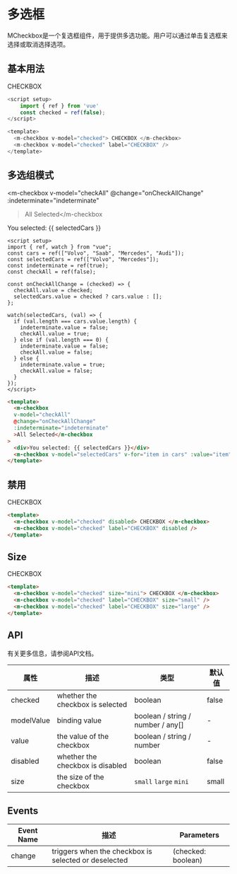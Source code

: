 <script setup lang="ts">
import { ref, watch } from "vue";

const checked = ref(false);
const cars = ref(["Volvo", "Saab", "Mercedes", "Audi"]);
const selectedCars = ref(["Volvo", "Mercedes"]);
const indeterminate = ref(true);
const checkAll = ref(false);

const onCheckAllChange = (checked) => {
  checkAll.value = checked;
  selectedCars.value = checked ? cars.value : [];
};

watch(selectedCars, (val) => {
  if (val.length === cars.value.length) {
    indeterminate.value = false;
    checkAll.value = true;
  } else if (val.length === 0) {
    indeterminate.value = false;
    checkAll.value = false;
  } else {
    indeterminate.value = true;
    checkAll.value = false;
  }
});
</script>

# 多选框

MCheckbox是一个复选框组件，用于提供多选功能。用户可以通过单击复选框来选择或取消选择选项。

## 基本用法

<m-checkbox v-model="checked"> CHECKBOX </m-checkbox>
<m-checkbox v-model="checked" label="CHECKBOX" />

```js
<script setup>
    import { ref } from 'vue'
    const checked = ref(false);
</script>

<template>
  <m-checkbox v-model="checked"> CHECKBOX </m-checkbox>
  <m-checkbox v-model="checked" label="CHECKBOX" />
</template>

```

## 多选组模式

<m-checkbox
  v-model="checkAll"
  @change="onCheckAllChange"
  :indeterminate="indeterminate"
  >All Selected</m-checkbox
>
  <div>You selected: {{ selectedCars }}</div>
  <m-checkbox v-model="selectedCars" v-for="item in cars" :value="item" :label="item" />

  ```vue
<script setup>
  import { ref, watch } from "vue";
  const cars = ref(["Volvo", "Saab", "Mercedes", "Audi"]);
  const selectedCars = ref(["Volvo", "Mercedes"]);
  const indeterminate = ref(true);
  const checkAll = ref(false);

  const onCheckAllChange = (checked) => {
    checkAll.value = checked;
    selectedCars.value = checked ? cars.value : [];
  };

  watch(selectedCars, (val) => {
    if (val.length === cars.value.length) {
      indeterminate.value = false;
      checkAll.value = true;
    } else if (val.length === 0) {
      indeterminate.value = false;
      checkAll.value = false;
    } else {
      indeterminate.value = true;
      checkAll.value = false;
    }
  });
</script>

```

```html
<template>
  <m-checkbox
  v-model="checkAll"
  @change="onCheckAllChange"
  :indeterminate="indeterminate"
  >All Selected</m-checkbox
>
  <div>You selected: {{ selectedCars }}</div>
  <m-checkbox v-model="selectedCars" v-for="item in cars" :value="item" :label="item" />
</template>

```

## 禁用

<m-checkbox v-model="checked" disabled> CHECKBOX </m-checkbox>
<m-checkbox v-model="checked" label="CHECKBOX" disabled />

```html
<template>
  <m-checkbox v-model="checked" disabled> CHECKBOX </m-checkbox>
  <m-checkbox v-model="checked" label="CHECKBOX" disabled />
</template>
```

## Size

<m-checkbox v-model="checked" size="mini"> CHECKBOX </m-checkbox>
<m-checkbox v-model="checked" label="CHECKBOX" size="small" />
<m-checkbox v-model="checked" label="CHECKBOX" size="large" />

```html
<template>
  <m-checkbox v-model="checked" size="mini"> CHECKBOX </m-checkbox>
  <m-checkbox v-model="checked" label="CHECKBOX" size="small" />
  <m-checkbox v-model="checked" label="CHECKBOX" size="large" />
</template>
```

## API

有关更多信息，请参阅API文档。

| 属性 | 描述                              | 类型    | 默认值 |
| -------- | --------------------------- | ------- | ------- |
| checked  | whether the checkbox is selected         | boolean | false   |
| modelValue | binding value                          | boolean / string / number / any[]  | -       |
| value    | the value of the checkbox                | boolean / string / number         | -       |
| disabled | whether the checkbox is disabled          | boolean                           | false   |
| size     | the size of the checkbox                | `small` `large` `mini`   | small  |

## Events

| Event Name | 描述                              | Parameters           |
| ---------- | --------------------------- | ------------------ |
| change     | triggers when the checkbox is selected or deselected  | (checked: boolean) |
